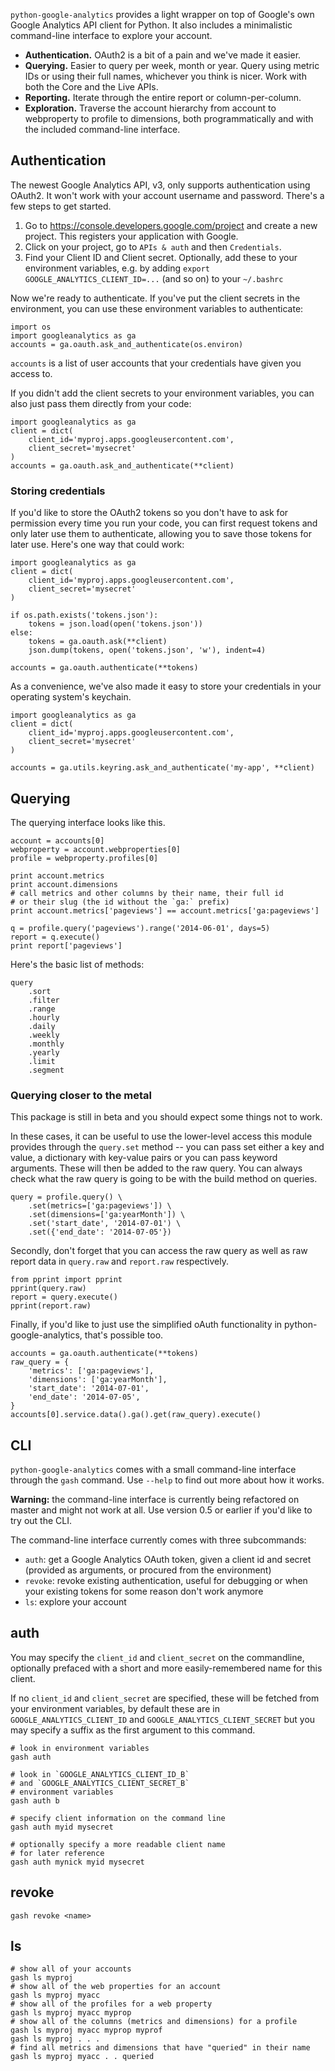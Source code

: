 `python-google-analytics` provides a light wrapper on top of Google's own Google Analytics API client for Python. It also includes a minimalistic command-line interface to explore your account.

* **Authentication.** OAuth2 is a bit of a pain and we've made it easier.
* **Querying.** Easier to query per week, month or year. Query using metric IDs or using their full names, whichever you think is nicer. Work with both the Core and the Live APIs.
* **Reporting.** Iterate through the entire report or column-per-column.
* **Exploration.** Traverse the account hierarchy from account to webproperty to profile to dimensions, both programmatically and with the included command-line interface.

## Authentication

The newest Google Analytics API, v3, only supports authentication using OAuth2. It won't work with your account username and password. There's a few steps to get started.

1. Go to https://console.developers.google.com/project and create a new project. This registers your application with Google.
2. Click on your project, go to `APIs & auth` and then `Credentials`.
3. Find your Client ID and Client secret. Optionally, add these to your environment variables, e.g. by adding `export GOOGLE_ANALYTICS_CLIENT_ID=...` (and so on) to your `~/.bashrc`

Now we're ready to authenticate. If you've put the client secrets in the environment, you can use these environment variables to authenticate:

    import os
    import googleanalytics as ga
    accounts = ga.oauth.ask_and_authenticate(os.environ)

`accounts` is a list of user accounts that your credentials have given you access to.

If you didn't add the client secrets to your environment variables, you can also just pass them directly from your code:

    import googleanalytics as ga
    client = dict(
        client_id='myproj.apps.googleusercontent.com', 
        client_secret='mysecret'
    )
    accounts = ga.oauth.ask_and_authenticate(**client)

### Storing credentials

If you'd like to store the OAuth2 tokens so you don't have to ask for permission every time you run your code, you can first request tokens and only later use them to authenticate, allowing you to save those tokens for later use. Here's one way that could work: 

    import googleanalytics as ga
    client = dict(
        client_id='myproj.apps.googleusercontent.com', 
        client_secret='mysecret'
    )

    if os.path.exists('tokens.json'):
        tokens = json.load(open('tokens.json'))
    else:
        tokens = ga.oauth.ask(**client)
        json.dump(tokens, open('tokens.json', 'w'), indent=4)

    accounts = ga.oauth.authenticate(**tokens)

As a convenience, we've also made it easy to store your credentials in your operating system's keychain.

    import googleanalytics as ga
    client = dict(
        client_id='myproj.apps.googleusercontent.com', 
        client_secret='mysecret'
    )

    accounts = ga.utils.keyring.ask_and_authenticate('my-app', **client)

## Querying

The querying interface looks like this.

    account = accounts[0]
    webproperty = account.webproperties[0]
    profile = webproperty.profiles[0]

    print account.metrics
    print account.dimensions
    # call metrics and other columns by their name, their full id
    # or their slug (the id without the `ga:` prefix)
    print account.metrics['pageviews'] == account.metrics['ga:pageviews']

    q = profile.query('pageviews').range('2014-06-01', days=5)
    report = q.execute()
    print report['pageviews']

Here's the basic list of methods:

    query
        .sort
        .filter
        .range
        .hourly
        .daily
        .weekly
        .monthly
        .yearly
        .limit
        .segment

### Querying closer to the metal

This package is still in beta and you should expect some things not to work.

In these cases, it can be useful to use the lower-level access this module provides through the `query.set` method -- you can pass set either a key and value, a dictionary with key-value pairs or you can pass keyword arguments. These will then be added to the raw query. You can always check what the raw query is going to be with the build method on queries.

    query = profile.query() \
        .set(metrics=['ga:pageviews']) \
        .set(dimensions=['ga:yearMonth']) \
        .set('start_date', '2014-07-01') \
        .set({'end_date': '2014-07-05'})

Secondly, don't forget that you can access the raw query as well as raw report data in `query.raw` and `report.raw` respectively.

    from pprint import pprint
    pprint(query.raw)
    report = query.execute()
    pprint(report.raw)

Finally, if you'd like to just use the simplified oAuth functionality in python-google-analytics, that's possible too.

    accounts = ga.oauth.authenticate(**tokens)
    raw_query = {
        'metrics': ['ga:pageviews'], 
        'dimensions': ['ga:yearMonth'], 
        'start_date': '2014-07-01', 
        'end_date': '2014-07-05', 
    }
    accounts[0].service.data().ga().get(raw_query).execute()

## CLI

`python-google-analytics` comes with a small command-line interface through the `gash` command. Use `--help` to find out more about how it works.

**Warning:** the command-line interface is currently being refactored on master and might not work at all. Use version 0.5 or earlier if you'd like to try out the CLI.

The command-line interface currently comes with three subcommands: 

* `auth`: get a Google Analytics OAuth token, given a client id and secret (provided as arguments, or procured from the environment)
* `revoke`: revoke existing authentication, useful for debugging or when your existing tokens for some reason don't work anymore
* `ls`: explore your account

## auth

You may specify the `client_id` and `client_secret` on the 
commandline, optionally prefaced with a short and more 
easily-remembered name for this client.

If no `client_id` and `client_secret` are specified, these 
will be fetched from your environment variables, 
by default these are in `GOOGLE_ANALYTICS_CLIENT_ID` and 
`GOOGLE_ANALYTICS_CLIENT_SECRET` but you may specify a 
suffix as the first argument to this command.

    # look in environment variables
    gash auth

    # look in `GOOGLE_ANALYTICS_CLIENT_ID_B` 
    # and `GOOGLE_ANALYTICS_CLIENT_SECRET_B`
    # environment variables
    gash auth b
    
    # specify client information on the command line
    gash auth myid mysecret

    # optionally specify a more readable client name 
    # for later reference
    gash auth mynick myid mysecret

## revoke

    gash revoke <name>

## ls

    # show all of your accounts
    gash ls myproj
    # show all of the web properties for an account
    gash ls myproj myacc
    # show all of the profiles for a web property
    gash ls myproj myacc myprop
    # show all of the columns (metrics and dimensions) for a profile
    gash ls myproj myacc myprop myprof
    gash ls myproj . . .
    # find all metrics and dimensions that have "queried" in their name
    gash ls myproj myacc . . queried